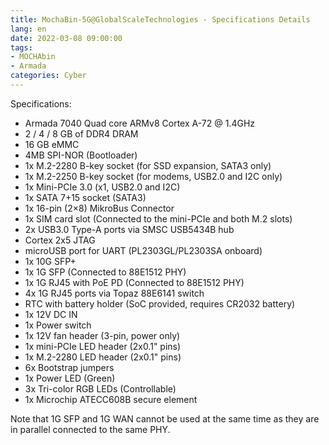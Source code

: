 ```yaml
---
title: MochaBin-5G@GlobalScaleTechnologies - Specifications Details
lang: en
date: 2022-03-08 09:00:00
tags:
- MOCHAbin
- Armada
categories: Cyber
---
```


Specifications:
* Armada 7040 Quad core ARMv8 Cortex A-72 @ 1.4GHz
* 2 / 4 / 8 GB of DDR4 DRAM
* 16 GB eMMC
* 4MB SPI-NOR (Bootloader)
* 1x M.2-2280 B-key socket (for SSD expansion, SATA3 only)
* 1x M.2-2250 B-key socket (for modems, USB2.0 and I2C only)
* 1x Mini-PCIe 3.0 (x1, USB2.0 and I2C)
* 1x SATA 7+15 socket (SATA3)
* 1x 16-pin (2×8) MikroBus Connector
* 1x SIM card slot (Connected to the mini-PCIe and both M.2 slots)
* 2x USB3.0 Type-A ports via SMSC USB5434B hub
* Cortex 2x5 JTAG
* microUSB port for UART (PL2303GL/PL2303SA onboard)
* 1x 10G SFP+
* 1x 1G SFP (Connected to 88E1512 PHY)
* 1x 1G RJ45 with PoE PD (Connected to 88E1512 PHY)
* 4x 1G RJ45 ports via Topaz 88E6141 switch
* RTC with battery holder (SoC provided, requires CR2032 battery)
* 1x 12V DC IN
* 1x Power switch
* 1x 12V fan header (3-pin, power only)
* 1x mini-PCIe LED header (2x0.1" pins)
* 1x M.2-2280 LED header (2x0.1" pins)
* 6x Bootstrap jumpers
* 1x Power LED (Green)
* 3x Tri-color RGB LEDs (Controllable)
* 1x Microchip ATECC608B secure element

Note that 1G SFP and 1G WAN cannot be used at the same time as they are in
parallel connected to the same PHY.
